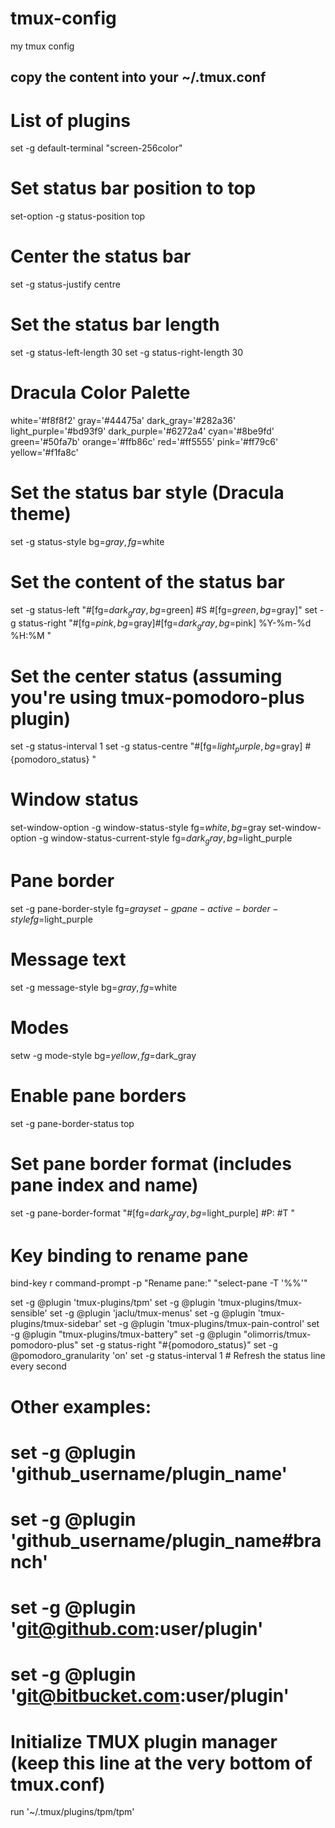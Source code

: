 # tmux-config
my tmux config


## copy the content into your ~/.tmux.conf

# List of plugins
set -g default-terminal "screen-256color"
# Set status bar position to top
set-option -g status-position top
# Center the status bar
set -g status-justify centre
# Set the status bar length
set -g status-left-length 30
set -g status-right-length 30

# Dracula Color Palette
white='#f8f8f2'
gray='#44475a'
dark_gray='#282a36'
light_purple='#bd93f9'
dark_purple='#6272a4'
cyan='#8be9fd'
green='#50fa7b'
orange='#ffb86c'
red='#ff5555'
pink='#ff79c6'
yellow='#f1fa8c'

# Set the status bar style (Dracula theme)
set -g status-style bg=$gray,fg=$white

# Set the content of the status bar
set -g status-left "#[fg=$dark_gray,bg=$green] #S #[fg=$green,bg=$gray]"
set -g status-right "#[fg=$pink,bg=$gray]#[fg=$dark_gray,bg=$pink] %Y-%m-%d %H:%M "

# Set the center status (assuming you're using tmux-pomodoro-plus plugin)
set -g status-interval 1
set -g status-centre "#[fg=$light_purple,bg=$gray] #{pomodoro_status} "

# Window status
set-window-option -g window-status-style fg=$white,bg=$gray
set-window-option -g window-status-current-style fg=$dark_gray,bg=$light_purple

# Pane border
set -g pane-border-style fg=$gray
set -g pane-active-border-style fg=$light_purple

# Message text
set -g message-style bg=$gray,fg=$white

# Modes
setw -g mode-style bg=$yellow,fg=$dark_gray

# Enable pane borders
set -g pane-border-status top

# Set pane border format (includes pane index and name)
set -g pane-border-format "#[fg=$dark_gray,bg=$light_purple] #P: #T "

# Key binding to rename pane
bind-key r command-prompt -p "Rename pane:" "select-pane -T '%%'"

set -g @plugin 'tmux-plugins/tpm'
set -g @plugin 'tmux-plugins/tmux-sensible'
set -g @plugin 'jaclu/tmux-menus'
set -g @plugin 'tmux-plugins/tmux-sidebar'
set -g @plugin 'tmux-plugins/tmux-pain-control'
set -g @plugin "tmux-plugins/tmux-battery"
set -g @plugin "olimorris/tmux-pomodoro-plus"
set -g status-right "#{pomodoro_status}"
set -g @pomodoro_granularity 'on'
set -g status-interval 1                       # Refresh the status line every second

# Other examples:
# set -g @plugin 'github_username/plugin_name'
# set -g @plugin 'github_username/plugin_name#branch'
# set -g @plugin 'git@github.com:user/plugin'
# set -g @plugin 'git@bitbucket.com:user/plugin'

# Initialize TMUX plugin manager (keep this line at the very bottom of tmux.conf)
run '~/.tmux/plugins/tpm/tpm'
